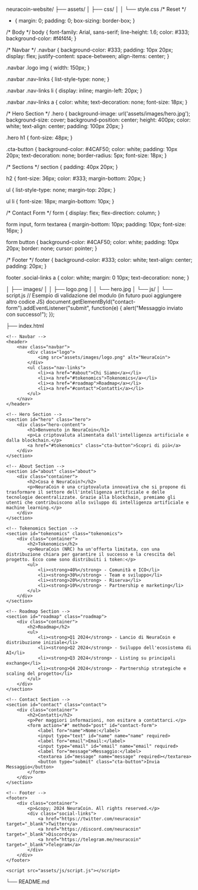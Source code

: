 neuracoin-website/
├── assets/
│   ├── css/
│   │   └── style.css
/* Reset */
* {
    margin: 0;
    padding: 0;
    box-sizing: border-box;
}

/* Body */
body {
    font-family: Arial, sans-serif;
    line-height: 1.6;
    color: #333;
    background-color: #f4f4f4;
}

/* Navbar */
.navbar {
    background-color: #333;
    padding: 10px 20px;
    display: flex;
    justify-content: space-between;
    align-items: center;
}

.navbar .logo img {
    width: 150px;
}

.navbar .nav-links {
    list-style-type: none;
}

.navbar .nav-links li {
    display: inline;
    margin-left: 20px;
}

.navbar .nav-links a {
    color: white;
    text-decoration: none;
    font-size: 18px;
}

/* Hero Section */
.hero {
    background-image: url('assets/images/hero.jpg');
    background-size: cover;
    background-position: center;
    height: 400px;
    color: white;
    text-align: center;
    padding: 100px 20px;
}

.hero h1 {
    font-size: 48px;
}

.cta-button {
    background-color: #4CAF50;
    color: white;
    padding: 10px 20px;
    text-decoration: none;
    border-radius: 5px;
    font-size: 18px;
}

/* Sections */
section {
    padding: 40px 20px;
}

h2 {
    font-size: 36px;
    color: #333;
    margin-bottom: 20px;
}

ul {
    list-style-type: none;
    margin-top: 20px;
}

ul li {
    font-size: 18px;
    margin-bottom: 10px;
}

/* Contact Form */
form {
    display: flex;
    flex-direction: column;
}

form input, form textarea {
    margin-bottom: 10px;
    padding: 10px;
    font-size: 16px;
}

form button {
    background-color: #4CAF50;
    color: white;
    padding: 10px 20px;
    border: none;
    cursor: pointer;
}

/* Footer */
footer {
    background-color: #333;
    color: white;
    text-align: center;
    padding: 20px;
}

footer .social-links a {
    color: white;
    margin: 0 10px;
    text-decoration: none;
}

│   ├── images/
│   │   ├── logo.png
│   │   └── hero.jpg
│   └── js/
│       └── script.js
// Esempio di validazione del modulo (in futuro puoi aggiungere altro codice JS)
document.getElementById("contact-form").addEventListener("submit", function(e) {
    alert("Messaggio inviato con successo!");
});

├── index.html
<!DOCTYPE html>
<html lang="it">
<head>
    <meta charset="UTF-8">
    <meta name="viewport" content="width=device-width, initial-scale=1.0">
    <meta name="description" content="NeuraCoin - La criptovaluta alimentata dall'intelligenza artificiale">
    <title>NeuraCoin</title>
    <link rel="stylesheet" href="assets/css/style.css">
</head>
<body>

    <!-- Navbar -->
    <header>
        <nav class="navbar">
            <div class="logo">
                <img src="assets/images/logo.png" alt="NeuraCoin">
            </div>
            <ul class="nav-links">
                <li><a href="#about">Chi Siamo</a></li>
                <li><a href="#tokenomics">Tokenomics</a></li>
                <li><a href="#roadmap">Roadmap</a></li>
                <li><a href="#contact">Contatti</a></li>
            </ul>
        </nav>
    </header>

    <!-- Hero Section -->
    <section id="hero" class="hero">
        <div class="hero-content">
            <h1>Benvenuto in NeuraCoin</h1>
            <p>La criptovaluta alimentata dall'intelligenza artificiale e dalla blockchain.</p>
            <a href="#tokenomics" class="cta-button">Scopri di più</a>
        </div>
    </section>

    <!-- About Section -->
    <section id="about" class="about">
        <div class="container">
            <h2>Cosa è NeuraCoin?</h2>
            <p>NeuraCoin è una criptovaluta innovativa che si propone di trasformare il settore dell'intelligenza artificiale e delle tecnologie decentralizzate. Grazie alla blockchain, premiamo gli utenti che contribuiscono allo sviluppo di intelligenza artificiale e machine learning.</p>
        </div>
    </section>

    <!-- Tokenomics Section -->
    <section id="tokenomics" class="tokenomics">
        <div class="container">
            <h2>Tokenomics</h2>
            <p>NeuraCoin (NRC) ha un'offerta limitata, con una distribuzione chiara per garantire il successo e la crescita del progetto. Ecco come sono distribuiti i token:</p>
            <ul>
                <li><strong>40%</strong> - Comunità e ICO</li>
                <li><strong>30%</strong> - Team e sviluppo</li>
                <li><strong>20%</strong> - Riserva</li>
                <li><strong>10%</strong> - Partnership e marketing</li>
            </ul>
        </div>
    </section>

    <!-- Roadmap Section -->
    <section id="roadmap" class="roadmap">
        <div class="container">
            <h2>Roadmap</h2>
            <ul>
                <li><strong>Q1 2024</strong> - Lancio di NeuraCoin e distribuzione iniziale</li>
                <li><strong>Q2 2024</strong> - Sviluppo dell'ecosistema di AI</li>
                <li><strong>Q3 2024</strong> - Listing su principali exchange</li>
                <li><strong>Q4 2024</strong> - Partnership strategiche e scaling del progetto</li>
            </ul>
        </div>
    </section>

    <!-- Contact Section -->
    <section id="contact" class="contact">
        <div class="container">
            <h2>Contatti</h2>
            <p>Per maggiori informazioni, non esitare a contattarci.</p>
            <form action="#" method="post" id="contact-form">
                <label for="name">Nome:</label>
                <input type="text" id="name" name="name" required>
                <label for="email">Email:</label>
                <input type="email" id="email" name="email" required>
                <label for="message">Messaggio:</label>
                <textarea id="message" name="message" required></textarea>
                <button type="submit" class="cta-button">Invia Messaggio</button>
            </form>
        </div>
    </section>

    <!-- Footer -->
    <footer>
        <div class="container">
            <p>&copy; 2024 NeuraCoin. All rights reserved.</p>
            <div class="social-links">
                <a href="https://twitter.com/neuracoin" target="_blank">Twitter</a>
                <a href="https://discord.com/neuracoin" target="_blank">Discord</a>
                <a href="https://telegram.me/neuracoin" target="_blank">Telegram</a>
            </div>
        </div>
    </footer>

    <script src="assets/js/script.js"></script>
</body>
</html>

└── README.md
